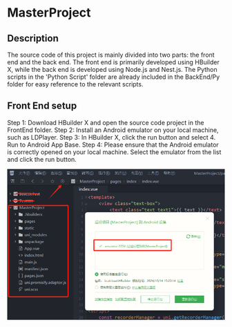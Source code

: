 # MasterProject

## Description
The source code of this project is mainly divided into two parts: the front end and the back end. The front end is primarily developed using HBuilder X, while the back end is developed using Node.js and Nest.js. The Python scripts in the 'Python Script' folder are already included in the BackEnd/Py folder for easy reference to the relevant scripts.

## Front End setup
Step 1: Download HBuilder X and open the source code project in the FrontEnd folder.
Step 2: Install an Android emulator on your local machine, such as LDPlayer.
Step 3: In HBuilder X, click the run button and select 4. Run to Android App Base.
Step 4: Please ensure that the Android emulator is correctly opened on your local machine. Select the emulator from the list and click the run button.

![Step 3-4](READMEimg/Image_20241021171801.png)
